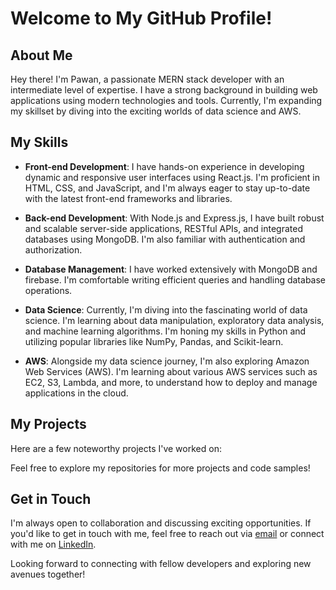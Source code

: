 # Welcome to My GitHub Profile!

## About Me

Hey there! I'm Pawan, a passionate MERN stack developer with an intermediate level of expertise. I have a strong background in building web applications using modern technologies and tools. Currently, I'm expanding my skillset by diving into the exciting worlds of data science and AWS.

## My Skills

- **Front-end Development**: I have hands-on experience in developing dynamic and responsive user interfaces using React.js. I'm proficient in HTML, CSS, and JavaScript, and I'm always eager to stay up-to-date with the latest front-end frameworks and libraries.

- **Back-end Development**: With Node.js and Express.js, I have built robust and scalable server-side applications, RESTful APIs, and integrated databases using MongoDB. I'm also familiar with authentication and authorization.

- **Database Management**: I have worked extensively with MongoDB and firebase. I'm comfortable writing efficient queries and handling database operations.

- **Data Science**: Currently, I'm diving into the fascinating world of data science. I'm learning about data manipulation, exploratory data analysis, and machine learning algorithms. I'm honing my skills in Python and utilizing popular libraries like NumPy, Pandas, and Scikit-learn.

- **AWS**: Alongside my data science journey, I'm also exploring Amazon Web Services (AWS). I'm learning about various AWS services such as EC2, S3, Lambda, and more, to understand how to deploy and manage applications in the cloud.

## My Projects

Here are a few noteworthy projects I've worked on:



Feel free to explore my repositories for more projects and code samples!

## Get in Touch

I'm always open to collaboration and discussing exciting opportunities. If you'd like to get in touch with me, feel free to reach out via [email](mailto:bpawan2002@gmail.com) or connect with me on [LinkedIn](https://www.linkedin.com/in/pawankumar-b-482728184/).

Looking forward to connecting with fellow developers and exploring new avenues together!
